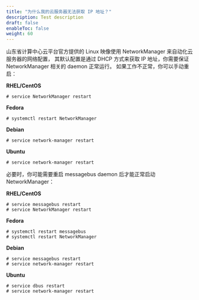 ```yaml
---
title: "为什么我的云服务器无法获取 IP 地址？"
description: Test description
draft: false
enableToc: false
weight: 60
---
```


山东省计算中心云平台官方提供的 Linux 映像使用 NetworkManager 来自动化云服务器的网络配置， 其默认配置是通过 DHCP 方式来获取 IP 地址，你需要保证 NetworkManager 相关的 daemon 正常运行。 如果工作不正常，你可以手动重启：

**RHEL/CentOS**

```
# service NetworkManager restart
```

**Fedora**

```
# systemctl restart NetworkManager
```

**Debian**

```
# service network-manager restart
```

**Ubuntu**

```
# service network-manager restart
```

必要时，你可能需要重启 messagebus daemon 后才能正常启动 NetworkManager：

**RHEL/CentOS**

```
# service messagebus restart
# service NetworkManager restart
```

**Fedora**

```
# systemctl restart messagebus
# systemctl restart NetworkManager
```

**Debian**

```
# service messagebus restart
# service network-manager restart
```

**Ubuntu**

```
# service dbus restart
# service network-manager restart
```
